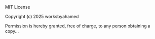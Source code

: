 MIT License

Copyright (c) 2025 worksbyahamed

Permission is hereby granted, free of charge, to any person obtaining a copy...
